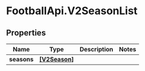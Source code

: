 # FootballApi.V2SeasonList

## Properties
Name | Type | Description | Notes
------------ | ------------- | ------------- | -------------
**seasons** | [**[V2Season]**](V2Season.md) |  | 
